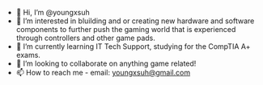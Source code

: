 - 👋 Hi, I’m @youngxsuh
- 👀 I’m interested in bluilding and or creating new hardware and software components to further push the gaming world that is experienced through controllers and other game pads.
- 🌱 I’m currently learning IT Tech Support, studying for the CompTIA A+ exams.
- 💞️ I’m looking to collaborate on anything game related!
- 📫 How to reach me - email: youngxsuh@gmail.com

<!---
youngxsuh/youngxsuh is a ✨ special ✨ repository because its `README.md` (this file) appears on your GitHub profile.
You can click the Preview link to take a look at your changes.
--->
